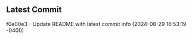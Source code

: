 
## Latest Commit
f0e00e3 - Update README with latest commit info (2024-08-29 16:53:19 -0400) <Yunxi-Zhou>
